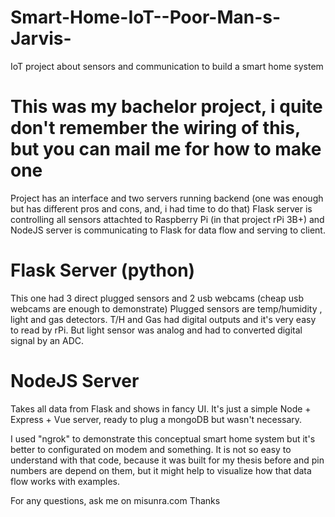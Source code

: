 # Smart-Home-IoT--Poor-Man-s-Jarvis-
IoT project about sensors and communication to build a smart home system

# This was my bachelor project, i quite don't remember the wiring of this, but you can mail me for how to make one
Project has an interface and two servers running backend (one was enough but has different pros and cons, and, i had time to do that)
Flask server is controlling all sensors attachted to Raspberry Pi (in that project rPi 3B+) and
NodeJS server is communicating to Flask for data flow and serving to client.

# Flask Server (python)
This one had 3 direct plugged sensors and 2 usb webcams (cheap usb webcams are enough to demonstrate)
Plugged sensors are temp/humidity , light and gas detectors. T/H and Gas had digital outputs and it's very easy to read by rPi. But light sensor was analog and had to converted digital signal by an ADC.

# NodeJS Server
Takes all data from Flask and shows in fancy UI. It's just a simple Node + Express + Vue server, ready to plug a mongoDB but wasn't necessary. 

I used "ngrok" to demonstrate this conceptual smart home system but it's better to configurated on modem and something. It is not so easy to understand with that code, because it was built for my thesis before and pin numbers are depend on them, but it might help to visualize how that data flow works with examples.

For any questions, ask me on misunra.com
Thanks
